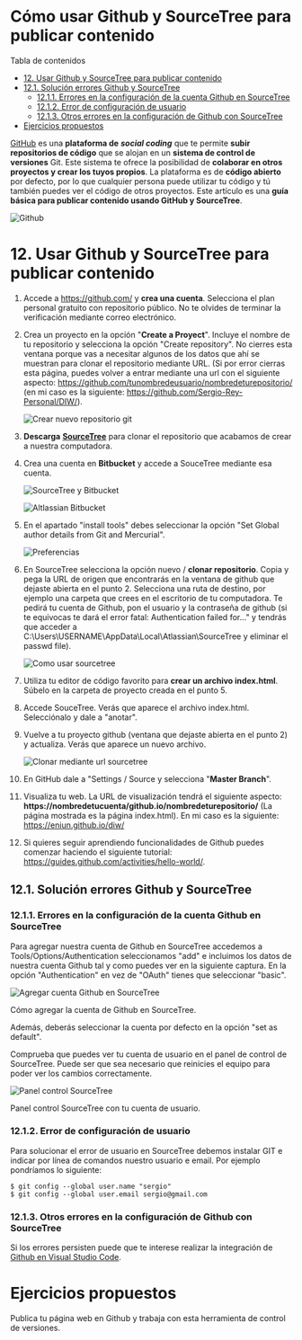 # Cómo usar Github y SourceTree para publicar contenido

Tabla de contenidos

-   [12. Usar Github y SourceTree para publicar contenido](#12-Usar-Github-y-SourceTree-para-publicar-contenido)
-   [12.1. Solución errores Github y SourceTree](#121-Solucion-errores-Github-y-SourceTree)
    -   [12.1.1. Errores en la configuración de la cuenta Github en SourceTree](#1211-Errores-en-la-configuracion-de-la-cuenta-Github-en-SourceTree)
    -   [12.1.2. Error de configuración de usuario](#1212-Error-de-configuracion-de-usuario)
    -   [12.1.3. Otros errores en la configuración de Github con SourceTree](#1213-Otros-errores-en-la-configuracion-de-Github-con-SourceTree)
-   [Ejercicios propuestos](#Ejercicios-propuestos)

[GitHub](https://github.com/) es una **plataforma de** ***social coding*** que te permite **subir repositorios de código** que se alojan en un **sistema de control de versiones** Git. Este sistema te ofrece la posibilidad de **colaborar en otros proyectos y crear los tuyos propios**. La plataforma es de **código abierto** por defecto, por lo que cualquier persona puede utilizar tu código y tú también puedes ver el código de otros proyectos. Este artículo es una **guía básica para publicar contenido usando GitHub y SourceTree**.

![Github](img/Github.png)

# 12. Usar Github y SourceTree para publicar contenido

1.  Accede a <https://github.com/> y **crea una cuenta**. Selecciona el plan personal gratuito con repositorio público. No te olvides de terminar la verificación mediante correo electrónico.
2.  Crea un proyecto en la opción "**Create a Proyect**". Incluye el nombre de tu repositorio y selecciona la opción "Create repository". No cierres esta ventana porque vas a necesitar algunos de los datos que ahí se muestran para clonar el repositorio mediante URL. (Si por error cierras esta página, puedes volver a entrar mediante una url con el siguiente aspecto: https://github.com/tunombredeusuario/nombredeturepositorio/ (en mi caso es la siguiente: https://github.com/Sergio-Rey-Personal/DIW/).

    ![Crear nuevo repositorio git](img/Crear-nuevo-repositorio-git.png)

3.  **Descarga** [**SourceTree**](https://www.sourcetreeapp.com/) para clonar el repositorio que acabamos de crear a nuestra computadora.
4.  Crea una cuenta en **Bitbucket** y accede a SouceTree mediante esa cuenta.

    ![SourceTree y Bitbucket](img/SourceTree-y-Bitbucket.png)

    ![Altlassian Bitbucket](img/Atlassian-Bitbucket.png)

5.  En el apartado "install tools" debes seleccionar la opción "Set Global author details from Git and Mercurial".

    ![Preferencias](img/SourceTree-preferencias.png)

6.  En SourceTree selecciona la opción nuevo / **clonar repositorio**. Copia y pega la URL de origen que encontrarás en la ventana de github que dejaste abierta en el punto 2. Selecciona una ruta de destino, por ejemplo una carpeta que crees en el escritorio de tu computadora. Te pedirá tu cuenta de Github, pon el usuario y la contraseña de github (si te equivocas te dará el error fatal: Authentication failed for..." y tendrás que acceder a C:\Users\USERNAME\AppData\Local\Atlassian\SourceTree y eliminar el passwd file).

    ![Como usar sourcetree](img/Como-usar-sourcetree.png)

7.  Utiliza tu editor de código favorito para **crear un archivo index.html**. Súbelo en la carpeta de proyecto creada en el punto 5.
8.  Accede SouceTree. Verás que aparece el archivo index.html. Selecciónalo y dale a "anotar".
9.  Vuelve a tu proyecto github (ventana que dejaste abierta en el punto 2) y actualiza. Verás que aparece un nuevo archivo.

    ![Clonar mediante url sourcetree](img/Clonar-mediante-url-sourcetree.png)

10. En GitHub dale a "Settings / Source y selecciona "**Master Branch**".
11. Visualiza tu web. La URL de visualización tendrá el siguiente aspecto: **https://nombredetucuenta/github.io/nombredeturepositorio/** (La página mostrada es la página index.html). En mi caso es la siguiente: https://eniun.github.io/diw/
12. Si quieres seguir aprendiendo funcionalidades de Github puedes comenzar haciendo el siguiente tutorial: <https://guides.github.com/activities/hello-world/>.

## 12.1. Solución errores Github y SourceTree

### 12.1.1. Errores en la configuración de la cuenta Github en SourceTree

Para agregar nuestra cuenta de Github en SourceTree accedemos a Tools/Options/Authentication seleccionamos "add" e incluimos los datos de nuestra cuenta Github tal y como puedes ver en la siguiente captura. En la opción "Authentication" en vez de "OAuth" tienes que seleccionar "basic".

![Agregar cuenta Github en SourceTree](img/Incluir-cuenta-Github.png)

Cómo agregar la cuenta de Github en SourceTree.

Además, deberás seleccionar la cuenta por defecto en la opción "set as default".

Comprueba que puedes ver tu cuenta de usuario en el panel de control de SourceTree. Puede ser que sea necesario que reinicies el equipo para poder ver los cambios correctamente.

![Panel control SourceTree](img/SourceTree-Github-cuenta.png)

Panel control SourceTree con tu cuenta de usuario.

### 12.1.2. Error de configuración de usuario

Para solucionar el error de usuario en SourceTree debemos instalar GIT e indicar por línea de comandos nuestro usuario e email. Por ejemplo pondríamos lo siguiente:

```
$ git config --global user.name "sergio"
$ git config --global user.email sergio@gmail.com
```

### 12.1.3. Otros errores en la configuración de Github con SourceTree

Si los errores persisten puede que te interese realizar la integración de [Github en Visual Studio Code](https://github.com/Sergio-Rey-Personal/DIW/blob/master/UD03%20Dise%C3%B1o%20y%20Maquetaci%C3%B3n%20web%20con%20HTML5%20y%20CSS3/UD03_13_Repositorio%20Git%20en%20Visual%20Studio%20Code%20con%20cuenta%20Github.md).

# Ejercicios propuestos

Publica tu página web en Github y trabaja con esta herramienta de control de versiones.